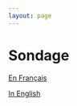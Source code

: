 ```yaml
---
layout: page
---
```


# Sondage

[En Fran&#231;ais](https://bureaudanslesarbres.typeform.com/to/pR4g2I)

[In English](https://bureaudanslesarbres.typeform.com/to/MVRbOm)
